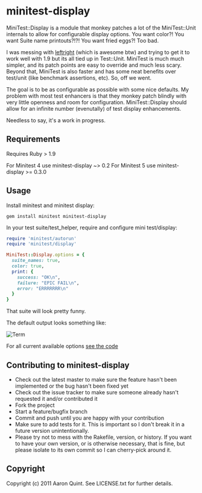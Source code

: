 # minitest-display

MiniTest::Display is a module that monkey patches a lot of the MiniTest::Unit internals to allow for configurable display options.
You want color?! You want Suite name printouts?!?! You want fried eggs?! Too bad.

I was messing with [leftright](https://github.com/jordi/leftright) (which is awesome btw) and trying to get it to work well with 1.9 but its all tied up in Test::Unit.
MiniTest is much much simpler, and its patch points are easy to override and much less scary. Beyond that, MiniTest is also faster and has some neat benefits over test/unit (like benchmark assertions, etc). So, off we went. 

The goal is to be as configurable as possible with some nice defaults. My problem with most test enhancers is that they monkey patch blindly with very little openness and room for configuration. MiniTest::Display should allow for an infinite number (evenutally) of test display enhancements.

Needless to say, it's a work in progress.

## Requirements

Requires Ruby > 1.9

For Minitest 4 use minitest-display ~> 0.2
For Minitest 5 use minitest-display >= 0.3.0

## Usage

Install minitest and minitest display:

```
gem install minitest minitest-display
```

In your test suite/test_helper, require and configure mini test/display:

```ruby
require 'minitest/autorun'
require 'minitest/display'

MiniTest::Display.options = {
  suite_names: true,
  color: true,
  print: {
    success: "OK\n",
    failure: "EPIC FAIL\n",
    error: "ERRRRRRR\n"
  }
}
```

That suite will look pretty funny. 

The default output looks something like:

![Term](http://www.quirkey.com/skitch/Terminal_%E2%80%94_bash_%E2%80%94_120%C3%9730-20110327-210856.jpg)

For all current available options [see the code](https://github.com/quirkey/minitest-display/blob/master/lib/minitest/display.rb#L25)

## Contributing to minitest-display
 
* Check out the latest master to make sure the feature hasn't been implemented or the bug hasn't been fixed yet
* Check out the issue tracker to make sure someone already hasn't requested it and/or contributed it
* Fork the project
* Start a feature/bugfix branch
* Commit and push until you are happy with your contribution
* Make sure to add tests for it. This is important so I don't break it in a future version unintentionally.
* Please try not to mess with the Rakefile, version, or history. If you want to have your own version, or is otherwise necessary, that is fine, but please isolate to its own commit so I can cherry-pick around it.

## Copyright

Copyright (c) 2011 Aaron Quint. See LICENSE.txt for
further details.


